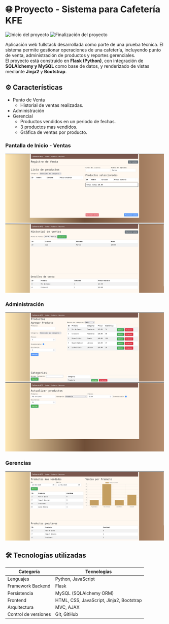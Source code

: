 # 🌐 Proyecto - Sistema para Cafetería KFE
![Inicio del proyecto](https://img.shields.io/badge/Inicio-Mayo%202025-blue)
![Finalización del proyecto](https://img.shields.io/badge/Finalizado-Junio%202025-green)

Aplicación web fullstack desarrollada como parte de una prueba técnica. El sistema permite gestionar operaciones de una cafetería, incluyendo punto de venta, administración de productos y reportes gerenciales.  
El proyecto está construido en **Flask (Python)**, con integración de **SQLAlchemy y MySQL** como base de datos, y renderizado de vistas mediante **Jinja2** y **Bootstrap**.

## ⚙️ Características  
- Punto de Venta
  - Historial de ventas realizadas.
- Administración
- Gerencial
  - Productos vendidos en un periodo de fechas.
  - 3 productos mas vendidos.
  - Gráfica de ventas por producto.
 
<div>
  <div>
    <h3>Pantalla de Inicio - Ventas</h3>
    <a href="./assets/registro_ventas" target="./assets/registro_ventas.png">
      <img src="./assets/registro_ventas.png" alt="Pantalla de inicio" width="500"/>
    </a>
    <a href="./assets/historial_ventas" target="_blank">
      <img src="./assets/historial_ventas.png" alt="Pantalla de inicio" width="500"/>
    </a>
  </div>
    <div>
    <h3>Administración</h3>
    <a href="./assets/productos" target="_blank">
      <img src="./assets/productos.png" alt="Pantalla de inicio" width="500"/>
    </a>
    <a href="./assets/actualizar_productos" target="_blank">
      <img src="./assets/actualizar_productos.png" alt="Pantalla de inicio" width="500"/>
    </a>
  </div>
    <div>
    <h3>Gerencias</h3>
    <a href="./assets/gerencia" target="_blank">
      <img src="./assets/gerencia.png" alt="Pantalla de inicio" width="500"/>
    </a>
  </div>
</div>

## 🛠️ Tecnologías utilizadas
| Categoría          | Tecnologías            |
|---------------------|------------------------|
| Lenguajes           | Python, JavaScript     |
| Framework Backend   | Flask                  |
| Persistencia        | MySQL (SQLAlchemy ORM) |
| Frontend         | HTML, CSS, JavaScript, Jinja2, Bootstrap |
| Arquitectura        | MVC, AJAX              |
| Control de versiones| Git, GitHub            |
